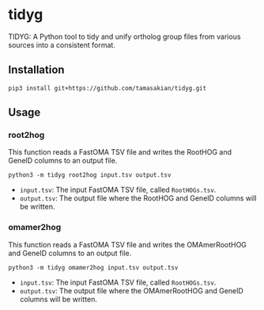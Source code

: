 # tidyg
TIDYG: A Python tool to tidy and unify ortholog group files from various sources into a consistent format.

## Installation
```
pip3 install git+https://github.com/tamasakian/tidyg.git
```

## Usage

### root2hog
This function reads a FastOMA TSV file and writes the RootHOG and GeneID columns to an output file.
```
python3 -m tidyg root2hog input.tsv output.tsv
```
- `input.tsv`: The input FastOMA TSV file, called `RootHOGs.tsv`.
- `output.tsv`: The output file where the RootHOG and GeneID columns will be written.

### omamer2hog
This function reads a FastOMA TSV file and writes the OMAmerRootHOG and GeneID columns to an output file.
```
python3 -m tidyg omamer2hog input.tsv output.tsv
```
- `input.tsv`: The input FastOMA TSV file, called `RootHOGs.tsv`.
- `output.tsv`: The output file where the OMAmerRootHOG and GeneID columns will be written.
